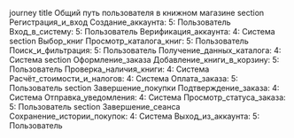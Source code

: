 journey
    title Общий путь пользователя в книжном магазине
    section Регистрация_и_вход
      Создание_аккаунта: 5: Пользователь
      Вход_в_систему: 5: Пользователь
      Верификация_аккаунта: 4: Система
    section Выбор_книг
      Просмотр_каталога_книг: 5: Пользователь
      Поиск_и_фильтрация: 5: Пользователь
      Получение_данных_каталога: 4: Система
    section Оформление_заказа
      Добавление_книги_в_корзину: 5: Пользователь
      Проверка_наличия_книги: 4: Система
      Расчёт_стоимости_и_налогов: 4: Система
      Оплата_заказа: 5: Пользователь
    section Завершение_покупки
      Подтверждение_заказа: 4: Система
      Отправка_уведомления: 4: Система
      Просмотр_статуса_заказа: 5: Пользователь
    section Завершение_сеанса
      Сохранение_истории_покупок: 4: Система
      Выход_из_аккаунта: 5: Пользователь
